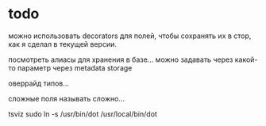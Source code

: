 # todo

можно использовать decorators для полей, чтобы сохранять их в стор, как я сделал в текущей версии.

посмотреть алиасы для хранения в базе...
можно задавать через какой-то параметр
через metadata storage

оверрайд типов...

сложные поля называть сложно...

tsviz
sudo ln -s /usr/bin/dot /usr/local/bin/dot
